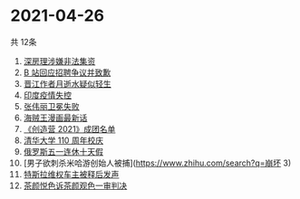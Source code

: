 # 2021-04-26
  共 12条

  <!-- BEGIN -->
  <!-- 最后更新时间:Mon Apr 26 2021 05:20:54 GMT+0000 (Coordinated Universal Time) -->
  1. [深房理涉嫌非法集资](https://www.zhihu.com/search?q=深房理)
1. [B 站回应招聘争议并致歉](https://www.zhihu.com/search?q=b站北邮)
1. [晋江作者月逝水疑似轻生](https://www.zhihu.com/search?q=月逝水)
1. [印度疫情失控](https://www.zhihu.com/search?q=印度疫情)
1. [张伟丽卫冕失败](https://www.zhihu.com/search?q=张伟丽)
1. [海贼王漫画最新话](https://www.zhihu.com/search?q=海贼王)
1. [《创造营 2021》成团名单](https://www.zhihu.com/search?q=创造营成团名单)
1. [清华大学 110 周年校庆](https://www.zhihu.com/search?q=清华校庆)
1. [俄罗斯五一连休十天假](https://www.zhihu.com/search?q=俄罗斯五一)
1. [男子欲刺杀米哈游创始人被捕](https://www.zhihu.com/search?q=崩坏 3)
1. [特斯拉维权车主被释后发声](https://www.zhihu.com/search?q=特斯拉维权)
1. [茶颜悦色诉茶颜观色一审判决](https://www.zhihu.com/search?q=茶颜悦色)
  <!-- END -->
  